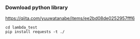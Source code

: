 ### Download python library
https://qiita.com/yuuwatanabe/items/ee2bd08de0252957fff6<br>

~~~
cd lambda_test
pip install requests -t ./
~~~

